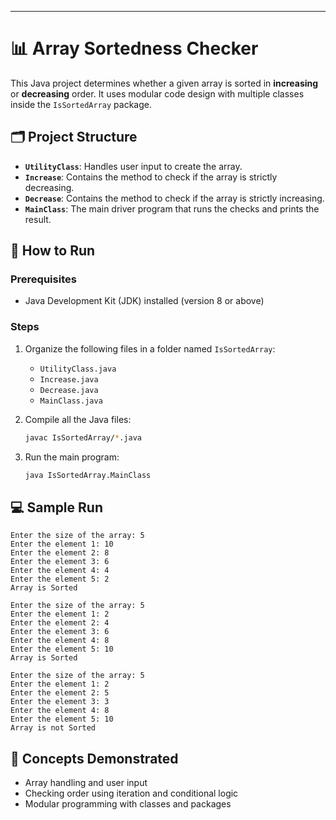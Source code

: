 
---

# 📊 Array Sortedness Checker

This Java project determines whether a given array is sorted in **increasing** or **decreasing** order. It uses modular code design with multiple classes inside the `IsSortedArray` package.

## 🗂️ Project Structure

* **`UtilityClass`**: Handles user input to create the array.
* **`Increase`**: Contains the method to check if the array is strictly decreasing.
* **`Decrease`**: Contains the method to check if the array is strictly increasing.
* **`MainClass`**: The main driver program that runs the checks and prints the result.

## 🚀 How to Run

### Prerequisites

* Java Development Kit (JDK) installed (version 8 or above)

### Steps

1. Organize the following files in a folder named `IsSortedArray`:

   * `UtilityClass.java`
   * `Increase.java`
   * `Decrease.java`
   * `MainClass.java`
2. Compile all the Java files:

   ```bash
   javac IsSortedArray/*.java
   ```
3. Run the main program:

   ```bash
   java IsSortedArray.MainClass
   ```

## 💻 Sample Run

```
Enter the size of the array: 5
Enter the element 1: 10
Enter the element 2: 8
Enter the element 3: 6
Enter the element 4: 4
Enter the element 5: 2
Array is Sorted
```

```
Enter the size of the array: 5
Enter the element 1: 2
Enter the element 2: 4
Enter the element 3: 6
Enter the element 4: 8
Enter the element 5: 10
Array is Sorted
```

```
Enter the size of the array: 5
Enter the element 1: 2
Enter the element 2: 5
Enter the element 3: 3
Enter the element 4: 8
Enter the element 5: 10
Array is not Sorted
```

## 🔑 Concepts Demonstrated

* Array handling and user input
* Checking order using iteration and conditional logic
* Modular programming with classes and packages

